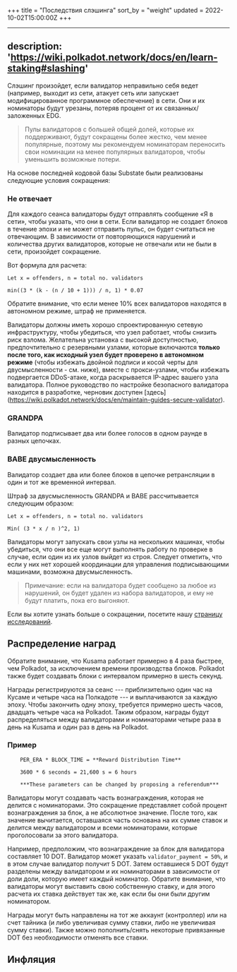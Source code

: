 +++
title = "Последствия слэшинга"
sort_by = "weight"
updated = 2022-10-02T15:00:00Z
+++

---
description: 'https://wiki.polkadot.network/docs/en/learn-staking#slashing'
---

Слэшинг произойдет, если валидатор неправильно себя ведет \(например, выходит из сети, атакует сеть или запускает модифицированное программное обеспечение\) в сети. Они и их номинаторы будут урезаны, потеряв процент от их связанных/заложенных EDG.

>Пулы валидаторов с большей общей долей, которые их поддерживают, будут сокращены более жестко, чем менее популярные, поэтому мы рекомендуем номинаторам переносить свои номинации на менее популярных валидаторов, чтобы уменьшить возможные потери.

На основе последней кодовой базы Substate были реализованы следующие условия сокращения:

### Не отвечает

Для каждого сеанса валидаторы будут отправлять сообщение «Я в сети», чтобы указать, что они в сети. Если валидатор не создает блоков в течение эпохи и не может отправить пульс, он будет считаться не отвечающим. В зависимости от повторяющихся нарушений и количества других валидаторов, которые не отвечали или не были в сети, произойдет сокращение.

Вот формула для расчета:

```
Let x = offenders, n = total no. validators

min((3 * (k - (n / 10 + 1))) / n, 1) * 0.07
```

Обратите внимание, что если менее 10% всех валидаторов находятся в автономном режиме, штраф не применяется.

Валидаторы должны иметь хорошо спроектированную сетевую инфраструктуру, чтобы убедиться, что узел работает, чтобы снизить риск взлома. Желательна установка с высокой доступностью, предпочтительно с резервными узлами, которые включаются **только после того, как исходный узел будет проверено в автономном режиме** \(чтобы избежать двойной подписи и косой черты для двусмысленности - см. ниже\), вместе с прокси-узлами, чтобы избежать подвергается DDoS-атаке, когда раскрывается IP-адрес вашего узла валидатора. Полное руководство по настройке безопасного валидатора находится в разработке, черновик доступен [здесь] (https://wiki.polkadot.network/docs/en/maintain-guides-secure-validator).

### GRANDPA

Валидатор подписывает два или более голосов в одном раунде в разных цепочках.

### BABE двусмысленность

Валидатор создает два или более блоков в цепочке ретрансляции в один и тот же временной интервал.

Штраф за двусмысленность GRANDPA и BABE рассчитывается следующим образом:

```
Let x = offenders, n = total no. validators

Min( (3 * x / n )^2, 1)
```

Валидаторы могут запускать свои узлы на нескольких машинах, чтобы убедиться, что они все еще могут выполнять работу по проверке в случае, если один из их узлов выйдет из строя. Следует отметить, что если у них нет хорошей координации для управления подписывающими машинами, возможна двусмысленность.

> Примечание: если на валидатора будет сообщено за любое из нарушений, он будет удален из набора валидаторов, и ему не будут платить, пока его выгоняют.

Если вы хотите узнать больше о сокращении, посетите нашу [страницу исследований](https://research.web3.foundation/en/latest/polkadot/slashing/amounts.html).

## Распределение наград

Обратите внимание, что Kusama работает примерно в 4 раза быстрее, чем Polkadot, за исключением времени производства блоков. Polkadot также будет создавать блоки с интервалом примерно в шесть секунд.

Награды регистрируются за сеанс --- приблизительно один час на Кусаме и четыре часа на Полкадоте --- и выплачиваются за каждую эпоху. Чтобы закончить одну эпоху, требуется примерно шесть часов, двадцать четыре часа на Polkadot. Таким образом, награды будут распределяться между валидаторами и номинаторами четыре раза в день на Kusama и один раз в день на Polkadot.

### Пример

```
    PER_ERA * BLOCK_TIME = **Reward Distribution Time**

    3600 * 6 seconds = 21,600 s = 6 hours

    ***These parameters can be changed by proposing a referendum***
```

Валидаторы могут создавать часть вознаграждения, которая не делится с номинаторами. Это сокращение представляет собой процент вознаграждения за блок, а не абсолютное значение. После того, как значение вычитается, оставшаяся часть основана на их сумме ставок и делится между валидатором и всеми номинаторами, которые проголосовали за этого валидатора.

Например, предположим, что вознаграждение за блок для валидатора составляет 10 DOT. Валидатор может указать `validator_payment = 50%`, и в этом случае валидатор получит 5 DOT. Затем оставшиеся 5 DOT будут разделены между валидатором и их номинаторами в зависимости от доли доли, которую имеет каждый номинатор. Обратите внимание, что валидаторы могут выставить свою собственную ставку, и для этого расчета их ставка действует так же, как если бы они были другим номинатором.

Награды могут быть направлены на тот же аккаунт \(контроллер\) или на счет тайника \(и либо увеличивая сумму ставки, либо не увеличивая сумму ставки\). Также можно пополнить/снять некоторые привязанные DOT без необходимости отменять все ставки.

## Инфляция
